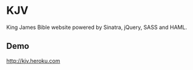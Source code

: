 # KJV

King James Bible website powered by Sinatra, jQuery, SASS and HAML.

## Demo

http://kjv.heroku.com